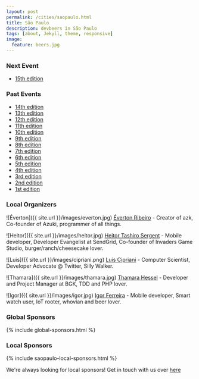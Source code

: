 ```yaml
---
layout: post
permalink: /cities/saopaulo.html
title: São Paulo
description: devbeers in São Paulo
tags: [about, Jekyll, theme, responsive]
image:
  feature: beers.jpg
---
```


### Next Event
* <a href="http://www.eventick.com.br/devbeers-sp-15" target="_blank">15th edition</a>

### Past Events
* <a href="http://www.eventick.com.br/devbeers-sp-14" target="_blank">14th edition</a>
* <a href="http://www.eventick.com.br/devbeers-sp-13" target="_blank">13th edition</a>
* <a href="http://www.eventick.com.br/devbeers-sp-12" target="_blank">12th edition</a>
* <a href="http://www.eventick.com.br/devbeers11" target="_blank">11th edition</a>
* <a href="https://www.eventick.com.br/devbeers10" target="_blank">10th edition</a>
* <a href="https://www.eventick.com.br/devbeers9" target="_blank">9th edition</a>
* <a href="https://www.eventick.com.br/devbeers8" target="_blank">8th edition</a>
* <a href="https://www.eventick.com.br/devbeers7" target="_blank">7th edition</a>
* <a href="https://www.eventick.com.br/devbeers6" target="_blank">6th edition</a>
* <a href="https://www.eventick.com.br/devbeers5" target="_blank">5th edition</a>
* <a href="https://www.eventick.com.br/devbeers4" target="_blank">4th edition</a>
* <a href="https://www.eventick.com.br/devbeers3" target="_blank">3rd edition</a>
* <a href="https://www.eventick.com.br/devbeers2" target="_blank">2nd edition</a>
* <a href="https://www.eventick.com.br/devbeers1" target="_blank">1st edition</a>


### Local Organizers
![Éverton]({{ site.url }}/images/everton.jpg)
<a href="https://twitter.com/nuxlli" target="_blank">Éverton Ribeiro</a> - Creator of azk, Co-founder of Azuki, programmer of all things.

![Heitor]({{ site.url }}/images/heitor.jpg)
<a href="https://twitter.com/heitortsergent" target="_blank">Heitor Tashiro Sergent</a> - Mobile developer, Developer Evangelist at SendGrid, Co-founder of Invaders Game Studio, burger/ranch/cheesecake lover.

![Luis]({{ site.url }}/images/cipriani.png)
<a href="https://twitter.com/lfcipriani" target="_blank">Luis Cipriani</a> - Computer Scientist, Developer Advocate @ Twitter, Silly Walker.

![Thamara]({{ site.url }}/images/thamara.jpg)
<a href="https://twitter.com/thamarahessel" target="_blank">Thamara Hessel</a> - Developer and Project Manager at BGK, TDD and PHP lover.

![Igor]({{ site.url }}/images/igor.jpg)
<a href="https://twitter.com/igor_c_ferreira" target="_blank">Igor Ferreira</a> - Mobile developer, Smart watch user, IoT rooter, whovian and beer lover.

### Global Sponsors
{% include global-sponsors.html %}

### Local Sponsors
{% include saopaulo-local-sponsors.html %}

We're always looking for local sponsors! Get in touch with us over [here](mailto:contact@devbeers.io)
